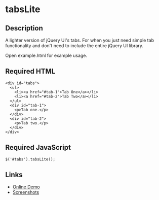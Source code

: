 # tabsLite

## Description
A lighter version of jQuery UI's tabs. For when you just need simple tab functionality and don't need to include the entire jQuery UI library.

Open example.html for example usage.

## Required HTML
    <div id="tabs">
      <ul>
        <li><a href="#tab-1">Tab One</a></li>
        <li><a href="#tab-2">Tab Two</a></li>
      </ul>
      <div id="tab-1">
        <p>Tab one.</p>
      </div>
      <div id="tab-2">
        <p>Tab two.</p>
      </div>
    </div>

## Required JavaScript
    $('#tabs').tabsLite();

## Links
* [Online Demo](http://jsfiddle.net/dp9Vn/)
* [Screenshots](https://sites.google.com/site/tpopsjqueryplugins/tabslite/screenshots)
